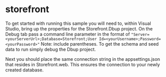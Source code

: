 # storefront

To get started with running this sample you will need to, within Visual Studio, bring up the properties for the Storefront.Dbup project.  On the Debug tab pass a command line parameter in the format of `"Server=<yourServerUrl>;Database=Storefront;User Id=<yourUsername>;Password=<yourPassword>"` Note: include parentheses.  To get the schema and seed data to run simply debug the Dbup project.

Next you should place the same connection string in the appsettings.json that resides in Storefront.web.  This ensures the connection to your newly created database.
